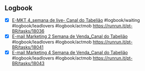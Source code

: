 

## Logbook
- [x] [E-MKT 4_semana de live- Canal do Tabelião](things:///show?id=JykTSjGW6NcKEYKpEyVtvy) #logbook/waiting #logbook/leadlovers #logbook/actmob
	https://runrun.it/pt-BR/tasks/18036
- [x] [E-mail Marketing 2 Semana de Venda_Canal do Tabelião](things:///show?id=SqeUnu3CT1BxkUXukDx6Rc) #logbook/leadlovers #logbook/actmob
	https://runrun.it/pt-BR/tasks/18041
- [x] [E-mail Marketing 4 Semana de Venda_Canal do Tabelião](things:///show?id=SzhUy4XQoBYdR9JLAbpD4k) #logbook/leadlovers #logbook/actmob
	https://runrun.it/pt-BR/tasks/18043